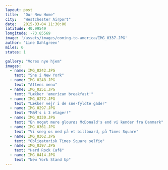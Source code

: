 ```yaml
---
layout: post
title:  "Our New Home"
city:   "Westchester Airport"
date:   2015-03-04 11:30:00
latitude: 40.99549
longitude: -73.85569
image: '/assets/images/coming-to-america/IMG_0337.JPG'
author: 'Line Dahlgreen'
miles: 0
states: 1

gallery: "Vores nye hjem"
images:
  - name: IMG_0242.JPG
    text: "Sne i New York"
  - name: IMG_0248.JPG
    text: "Aftens menu"
  - name: IMG_0251.JPG
    text: "Lækker 'american breakfast'"
  - name: IMG_0272.JPG
    text: "Lækker vejr i de sne-fyldte gader"
  - name: IMG_0297.JPG
    text: "M&M's i 3 etager!"
  - name: IMG_0330.JPG
    text: "En noget mere glourøs McDonald's end vi kender fra Danmark"
  - name: IMG_0361.JPG
    text: "Vi sneg os med på et billboard, på Times Square"
  - name: IMG_0362.JPG
    text: "Obligatorisk Times Square selfie"
  - name: IMG_0397.JPG
    text: "Hard Rock Café"
  - name: IMG_0414.JPG
    text: "New York Stand Up"
---
```



